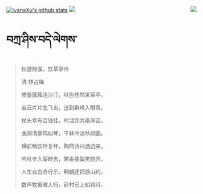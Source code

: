[![IvanaXu's github stats](https://github-readme-stats.vercel.app/api?username=IvanaXu&show_icons=true&theme=vue-dark)](https://github.com/anuraghazra/github-readme-stats)
<img align="right" src="https://github-readme-stats.vercel.app/api/top-langs/?username=IvanaXu&langs_count=7&theme=graywhite" />
<img src="https://github-readme-stats.vercel.app/api/wakatime?username=IvanaXu&layout=compact&langs_count=6&theme=vue-dark&&custom_title=Programming Times(Jul 29 2021-)" />
# བཀྲ་ཤིས་བདེ་ལེགས་
> 秋游隙溪，饮草亭作
>
> 清·林占梅
>
> 修篁簇簇连沙汀，秋色苍然来草亭。
> 
> 岩云片片忽飞去，送到群峰入眼青。
> 
> 杖头幸有百钱挂，村沽饮共桑麻话。
> 
> 曲涧清泉鸣似琴，平林冷淡秋如画。
> 
> 樽前畅饮杯复杯，陶然诗兴酒边来。
> 
> 吟秋步入菊畦去，寒香插鬓笑颜开。
> 
> 人生自古贵行乐，明朝还把游山约。
> 
> 数声牧笛催人归，前村已上如钩月。